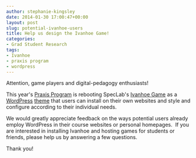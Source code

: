 ```yaml
---
author: stephanie-kingsley
date: 2014-01-30 17:00:47+00:00
layout: post
slug: potential-ivanhoe-users
title: Help us design the Ivanhoe Game!
categories:
- Grad Student Research
tags:
- Ivanhoe
- praxis program
- wordpress
---
```


Attention, game players and digital-pedagogy enthusiasts!

This year's [Praxis Program](http://praxis.scholarslab.org/) is rebooting SpecLab's [Ivanhoe Game](http://www.ivanhoegame.org/?page_id=21) as a [WordPress](http://wordpress.org/) [theme](http://wordpress.org/themes/) that users can install on their own websites and style and configure according to their individual needs.

We would greatly appreciate feedback on the ways potential users already employ WordPress in their course websites or personal homepages.  If you are interested in installing Ivanhoe and hosting games for students or friends, please help us by answering a few questions.



Thank you!
